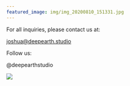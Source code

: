 ```yaml
---
featured_image: img/img_20200810_151331.jpg
---
```

For all inquiries, please contact us at:

joshua@deepearth.studio

Follow us:

@deepearthstudio

![](img/lawn3_edited.jpg)